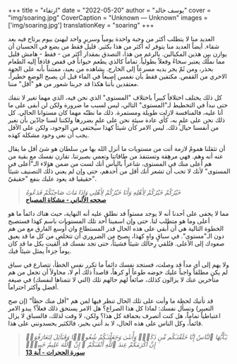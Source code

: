 +++
title = "ارتقاء"
date = "2022-05-20"
author = "يوسف خالد"
cover = "img/soaring.jpg"
CoverCaption = "Unknown — Unknown"
images = ['img/soaring.jpg']
translationKey = "soaring"
+++

العديد منا لا يتطلب أكثر من وجبة واحدة يومياً وسريرٍ واحد ليهنئ بيوم يرتاح فيه بعد شقاء. أيضاً العديد منا يتوفر له أكثر من هذا بكثير. قليل فقط من يضع في الحسبان أن يوازن بين هذين المكيالين. 
بالرغم من هذا، التصدق بمقدار أكثر من - فقط - هامش قليل مما نملُك يعتبر سخاءً وفعلاً بطولياً. تماماً كالذي يطعم حيواناً في قفص قاذفاً إليه الطعام بحذر، ومن ثَمّ يجر يديه مسرعاً إلى الخارج. يشاهده من بعيد، ممتنناً بأنه على الجهة الاخري من القفص. مكتفين فقط بأن نغمس إصبعاً في الماء قبل أن يصبح الوضع خطيراً، معتقدين بأننا هكذا قد جربنا شعور من هو "أقل" مننا.    

كل ذلك يختلف اختلافاً كبيراً باختلاف "المستوى" الذي نحن فيه، الذي مهما تغير لا ننفك حتى نبدأ في التخطيط لـ"المستوى" التالي، ليس لسبب ما ضرورة ولكن لن أبقى على ما أنا عليه، فالمنافسة لازلت طويلة ومستمرة. ذلك ما نظنّه مهما كان مستوانا الحالي. كل ذلك نحن على علمٍ به، كأي عادة سيئة نحن على علمٍ بضررها ولكننا لسنا جادّين بأن نغير من أنفسنا حيال ذلك. ليس الامر كأن شيئاً كهذا سيختفي من الوجود، ولكن على اﻷقل يجب أن نعي وجود مشكلة كهذه. 

أن تثقلنا همومٌ لازمة أتت من مستويات ما أنزل الله بها من سلطان هو شئ أقل ما يقال عنه أنه وهم. فهي مرهِقة وتستنفذ من طاقاتنا وتعمي بصيرتنا. 
تقارن نفسك مع بقية من هم أعلى منك في المستوى، شاعراً باليأس أنك لست من ضمن هؤلاء الـ"أعلى في المستوى" ﻷنك لا تحب أن تشعر أنك أقل من أحدهم، حتى وإن لم يعني ذلك التصنيف شيئاً حقيقيا قد يعود عليك بنفع "حقيقيّ".    

>_خَيْرُكُمْ خَيْرُكُمْ لِأَهْلِهِ وَأَنَا خَيْرُكُمْ لِأَهْلِي وَإِذَا مَاتَ صَاحِبُكُمْ فَدَعُوهُ_\
>__[صححه اﻷلباني - مشكاة المصباح](https://sunnah.com/mishkat:3252)__


مما لا يخفى على أحدنا أنه لا يوجد مستواً قد نطلق عليه أنه النهاية، حيث هناك دائماً ما هو أعلى وما هو متطلب لنا. حتى وإن اسمينا أحد تلك المستويات باسم كهذا فستصبح الخطوة التالية هي أن أُبقي على هذه الحال قدر المستطاع وان أُوسع الفارق مع من هم دون الـ"مستوى".
في سباقٍ واهٍ كهذا، يصبح من الضروري أن تتخلص من كل ما قد يعيق صعودك إلى اﻷعلى. فتُلقي رِحالك شيئاً فشيئاً، حتى تجد نفسك قد ألقيت بكل ما قد كان يوماً جزءاً يمثل شيئاً فيك.

ولا يهم إلى أي مداً قد وصلت، فستجد نفسك دائماً ما تكرر نفس الخطأ، تتصارع في سباق لم يكن مطلقاً واجباً عليك خوضه طوعاً أو كرهاً، قاصداً ذلك أم لا، محاولاً أن تجعل من هم متأخرين عنك لا يزالون كذلك، صائغاً لهم حالهم تلك (التي لا تتمناها لنفسك) في صيغة أفضل وأكثر احتراماً.  

قد تأتيك لحظة ما وأنت على تلك الحال تنظر فيها لمن هم "أقل منك حظاً" (إن صح التعبير) وتسأل نفسك: لماذا كل هذا الصراع؟ هل الامر يستحق ذلك فعلاً؟ يبدو الامر اعتباطياً تماماً، هل كنت أتصرف بحماقة كل هذا؟
ولكن، لا وقت لذلك، فالسباق لا يزال قائماً، وكل الناس على هذه الحال، لا بد أنني بخير، فالكثير يحسدونني على هذا. 

>_يَـٰٓأَيُّهَا ٱلنَّاسُ إِنَّا خَلَقْنَـٰكُم مِّن ذَكَرٍۢ وَأُنثَىٰ وَجَعَلْنَـٰكُمْ شُعُوبًۭا وَقَبَآئِلَ لِتَعَارَفُوٓا۟ ۚ إِنَّ أَكْرَمَكُمْ عِندَ ٱللَّهِ أَتْقَىٰكُمْ ۚ إِنَّ ٱللَّهَ عَلِيمٌ خَبِيرٌۭ_ \
>__[سورة الحجرات - آية 13](https://quran.com/49/13)__

